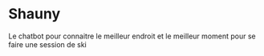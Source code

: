 # Shauny

Le chatbot pour connaitre le meilleur endroit et le meilleur moment pour se faire une session de ski
